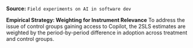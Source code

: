 **Source:** `Field experiments on AI in software dev`

**Empirical Strategy: Weighting for Instrument Relevance**
To address the issue of control groups gaining access to Copilot, the 2SLS estimates are weighted by the period-by-period difference in adoption across treatment and control groups.
